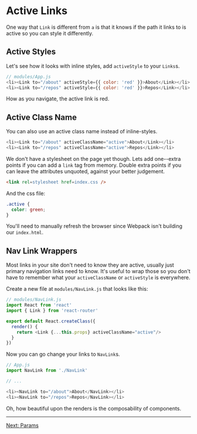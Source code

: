 # Active Links

One way that `Link` is different from `a` is that it knows if the path
it links to is active so you can style it differently.

## Active Styles

Let's see how it looks with inline styles, add `activeStyle` to your
`Links`s.

```js
// modules/App.js
<li><Link to="/about" activeStyle={{ color: 'red' }}>About</Link></li>
<li><Link to="/repos" activeStyle={{ color: 'red' }}>Repos</Link></li>
```

How as you navigate, the active link is red.

## Active Class Name

You can also use an active class name instead of inline-styles.

```js
<li><Link to="/about" activeClassName="active">About</Link></li>
<li><Link to="/repos" activeClassName="active">Repos</Link></li>
```

We don't have a stylesheet on the page yet though. Lets add one--extra
points if you can add a `link` tag from memory. Double extra points if
you can leave the attributes unquoted, against your better judgement.

```html
<link rel=stylesheet href=index.css />
```

And the css file:

```css
.active {
  color: green;
}
```

You'll need to manually refresh the browser since Webpack isn't building
our `index.html`.

## Nav Link Wrappers

Most links in your site don't need to know they are active, usually just
primary navigation links need to know. It's useful to wrap those so you
don't have to remember what your `activeClassName` or `activeStyle` is
everywhere.

Create a new file at `modules/NavLink.js` that looks like this:

```js
// modules/NavLink.js
import React from 'react'
import { Link } from 'react-router'

export default React.createClass({
  render() {
    return <Link {...this.props} activeClassName="active"/>
  }
})
```

Now you can go change your links to `NavLink`s.

```js
// App.js
import NavLink from './NavLink'

// ...

<li><NavLink to="/about">About</NavLink></li>
<li><NavLink to="/repos">Repos</NavLink></li>
```

Oh, how beautiful upon the renders is the composability of components.

---

[Next: Params](06-params.md)
